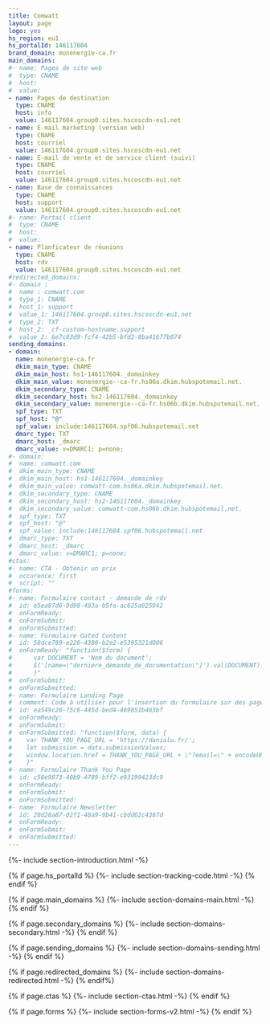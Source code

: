 ```yaml
---
title: Comwatt
layout: page
logo: yes
hs_region: eu1
hs_portalId: 146117604
brand_domain: monenergie-ca.fr
main_domains: 
#- name: Pages de site web
#  type: CNAME
#  host: 
#  value: 
- name: Pages de destination
  type: CNAME
  host: info
  value: 146117604.group0.sites.hscoscdn-eu1.net
- name: E-mail marketing (version web)
  type: CNAME
  host: courriel
  value: 146117604.group0.sites.hscoscdn-eu1.net
- name: E-mail de vente et de service client (suivi)
  type: CNAME
  host: courriel
  value: 146117604.group0.sites.hscoscdn-eu1.net
- name: Base de connaissances
  type: CNAME
  host: support
  value: 146117604.group0.sites.hscoscdn-eu1.net
#- name: Portail client
#  type: CNAME
#  host: 
#  value: 
- name: Planficateur de réunions
  type: CNAME
  host: rdv
  value: 146117604.group0.sites.hscoscdn-eu1.net
#redirected_domains:
#- domain : 
#  name : comwatt.com
#  type_1: CNAME
#  host_1: support
#  value_1: 146117604.group0.sites.hscoscdn-eu1.net
#  type_2: TXT
#  host_2: _cf-custom-hostname.support
#  value_2: 6e7c83d9-fcf4-42b5-bfd2-8ba41677b074
sending_domains:
- domain:
  name: monenergie-ca.fr
  dkim_main_type: CNAME
  dkim_main_host: hs1-146117604._domainkey
  dkim_main_value: monenergie--ca-fr.hs06a.dkim.hubspotemail.net.
  dkim_secondary_type: CNAME
  dkim_secondary_host: hs2-146117604._domainkey
  dkim_secondary_value: monenergie--ca-fr.hs06b.dkim.hubspotemail.net.
  spf_type: TXT
  spf_host: "@"
  spf_value: include:146117604.spf06.hubspotemail.net
  dmarc_type: TXT
  dmarc_host: _dmarc
  dmarc_value: v=DMARC1; p=none;
#- domain:
#  name: comwatt.com
#  dkim_main_type: CNAME
#  dkim_main_host: hs1-146117604._domainkey
#  dkim_main_value: comwatt-com.hs06a.dkim.hubspotemail.net.
#  dkim_secondary_type: CNAME
#  dkim_secondary_host: hs2-146117604._domainkey
#  dkim_secondary_value: comwatt-com.hs06b.dkim.hubspotemail.net.
#  spf_type: TXT
#  spf_host: "@"
#  spf_value: include:146117604.spf06.hubspotemail.net
#  dmarc_type: TXT
#  dmarc_host: _dmarc
#  dmarc_value: v=DMARC1; p=none;
#ctas:
#- name: CTA - Obtenir un prix
#  occurence: first
#  script: ""
#forms:
#- name: Formulaire contact - demande de rdv
#  id: e5ea87d6-9d98-493a-b5fa-ac625a025942
#  onFormReady: 
#  onFormSubmit:
#  onFormSubmitted:
#- name: Formulaire Gated Content
#  id: 58dce789-e226-4380-b2e2-e5395321d006
#  onFormReady: "function($form) {
#      var DOCUMENT = 'Nom du document';
#      $('[name=\"derniere_demande_de_documentation\"]').val(DOCUMENT).change();
#      }"
#  onFormSubmit:
#  onFormSubmitted:
#- name: Formulaire Landing Page
#  comment: Code à utiliser pour l'insertion du formulaire sur des pages hors HubSpot. Pour l'insertion de ce formulaire sur une landing page HubSpot, utiliser le module natif adapté. La variable "THANK_YOU_PAGE_URL" est à modifier en fonction de l'url de la page de remerciements choisie (page sur laquelle le formulaire de surqualification sera insérée).
#  id: ea549c26-75c6-445d-bed4-469851b463bf
#  onFormReady: 
#  onFormSubmit:
#  onFormSubmitted: "function($form, data) {
#    var THANK_YOU_PAGE_URL = 'https://danialu.fr/';
#    let submission = data.submissionValues; 
#    window.location.href = THANK_YOU_PAGE_URL + \"?email=\" + encodeURIComponent(submission.email);
#    }"
#- name: Formulaire Thank You Page
#  id: c58e9873-40b9-4789-bff2-e93199423dc9
#  onFormReady: 
#  onFormSubmit:
#  onFormSubmitted:
#- name: Formulaire Newsletter
#  id: 20d28a87-02f1-48a9-9b41-cbdd62c4387d
#  onFormReady: 
#  onFormSubmit:
#  onFormSubmitted:
---
```

{%- include section-introduction.html -%}

{% if page.hs_portalId %}
    {%- include section-tracking-code.html -%}
{% endif %}

{% if page.main_domains %}
    {%- include section-domains-main.html -%}
{% endif %}

{% if page.secondary_domains %}
    {%- include section-domains-secondary.html -%}
{% endif %}

{% if page.sending_domains %}
    {%- include section-domains-sending.html -%}
{% endif %}

{% if page.redirected_domains %}
    {%- include section-domains-redirected.html -%}
{% endif%}

{% if page.ctas %}
    {%- include section-ctas.html -%}
{% endif %}

{% if page.forms %}
    {%- include section-forms-v2.html -%}
{% endif %}